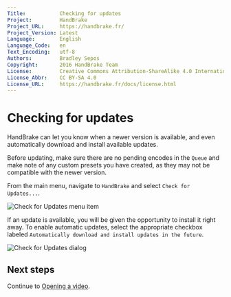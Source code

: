 ```yaml
---
Title:           Checking for updates
Project:         HandBrake
Project_URL:     https://handbrake.fr/
Project_Version: Latest
Language:        English
Language_Code:   en
Text_Encoding:   utf-8
Authors:         Bradley Sepos
Copyright:       2016 HandBrake Team
License:         Creative Commons Attribution-ShareAlike 4.0 International
License_Abbr:    CC BY-SA 4.0
License_URL:     https://handbrake.fr/docs/license.html
---
```


Checking for updates
====================

HandBrake can let you know when a newer version is available, and even automatically download and install available updates.

Before updating, make sure there are no pending encodes in the `Queue` and make note of any custom presets you have created, as they may not be compatible with the newer version.

From the main menu, navigate to `HandBrake` and select `Check for Updates...`.

![Check for Updates menu item](../images/check-for-updates-menu-item.png)

If an update is available, you will be given the opportunity to install it right away. To enable automatic updates, select the appropriate checkbox labeled `Automatically download and install updates in the future`.

![Check for Updates dialog](../images/check-for-updates.png)

## Next steps

Continue to [Opening a video](../workflow/open-video-source.html).
